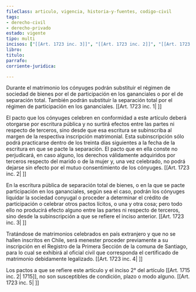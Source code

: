 ```yaml
---
fileClass: articulo, vigencia, historia-y-fuentes, codigo-civil
tags:
- derecho-civil
- derecho-privado
estado: vigente
tipo: multi
incisos: ["[[Art. 1723 inc. 3]]", "[[Art. 1723 inc. 2]]", "[[Art. 1723 inc. 5]]", "[[Art. 1723 inc. 1]]", "[[Art. 1723 inc. 4]]"]
libro:
titulo:
parrafo:
corriente-juridica:

---
```

Durante el matrimonio los cónyuges podrán substituir el régimen de sociedad de bienes por el de participación en los gananciales o por el de separación total. También podrán substituir la separación total por el régimen de participación en los gananciales. [[Art. 1723 inc. 1| ]]

El pacto que los cónyuges celebren en conformidad a este artículo deberá otorgarse por escritura pública y no surtirá efectos entre las partes ni respecto de terceros, sino desde que esa escritura se subinscriba al margen de la respectiva inscripción matrimonial. Esta subinscripción sólo podrá practicarse dentro de los treinta días siguientes a la fecha de la escritura en que se pacte la separación. El pacto que en ella conste no perjudicará, en caso alguno, los derechos válidamente adquiridos por terceros respecto del marido o de la mujer y, una vez celebrado, no podrá dejarse sin efecto por el mutuo consentimiento de los cónyuges. [[Art. 1723 inc. 2| ]]

En la escritura pública de separación total de bienes, o en la que se pacte participación en los gananciales, según sea el caso, podrán los cónyuges liquidar la sociedad conyugal o proceder a determinar el crédito de participación o celebrar otros pactos lícitos, o una y otra cosa; pero todo ello no producirá efecto alguno entre las partes ni respecto de terceros, sino desde la subinscripción a que se refiere el inciso anterior. [[Art. 1723 inc. 3| ]]

Tratándose de matrimonios celebrados en país extranjero y que no se hallen inscritos en Chile, será menester proceder previamente a su inscripción en el Registro de la Primera Sección de la comuna de Santiago, para lo cual se exhibirá al oficial civil que corresponda el certificado de matrimonio debidamente legalizado. [[Art. 1723 inc. 4| ]]

Los pactos a que se refiere este artículo y el inciso 2° del artículo [[Art. 1715 inc. 2| 1715]], no son susceptibles de condición, plazo o modo alguno. [[Art. 1723 inc. 5| ]]